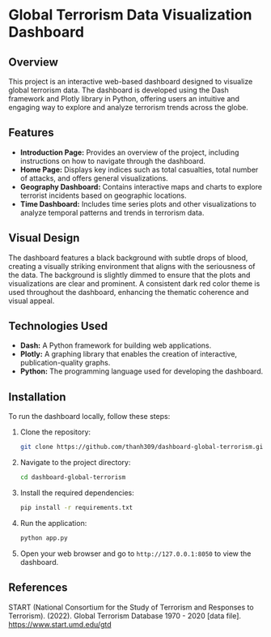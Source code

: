 # Global Terrorism Data Visualization Dashboard

## Overview

This project is an interactive web-based dashboard designed to visualize global terrorism data. The dashboard is developed using the Dash framework and Plotly library in Python, offering users an intuitive and engaging way to explore and analyze terrorism trends across the globe.

## Features

- **Introduction Page:** Provides an overview of the project, including instructions on how to navigate through the dashboard.
- **Home Page:** Displays key indices such as total casualties, total number of attacks, and offers general visualizations.
- **Geography Dashboard:** Contains interactive maps and charts to explore terrorist incidents based on geographic locations.
- **Time Dashboard:** Includes time series plots and other visualizations to analyze temporal patterns and trends in terrorism data.

## Visual Design

The dashboard features a black background with subtle drops of blood, creating a visually striking environment that aligns with the seriousness of the data. The background is slightly dimmed to ensure that the plots and visualizations are clear and prominent. A consistent dark red color theme is used throughout the dashboard, enhancing the thematic coherence and visual appeal.

## Technologies Used

- **Dash:** A Python framework for building web applications.
- **Plotly:** A graphing library that enables the creation of interactive, publication-quality graphs.
- **Python:** The programming language used for developing the dashboard.

## Installation

To run the dashboard locally, follow these steps:

1. Clone the repository:
   ```bash
   git clone https://github.com/thanh309/dashboard-global-terrorism.git
   ```

2. Navigate to the project directory:
    ```bash
    cd dashboard-global-terrorism
    ```

3. Install the required dependencies:
    ```bash
    pip install -r requirements.txt
    ```

4. Run the application:
    ```bash
    python app.py
    ```

5. Open your web browser and go to `http://127.0.0.1:8050` to view the dashboard.



## References
START (National Consortium for the Study of Terrorism and Responses to Terrorism). (2022). Global Terrorism Database 1970 - 2020 [data file]. https://www.start.umd.edu/gtd